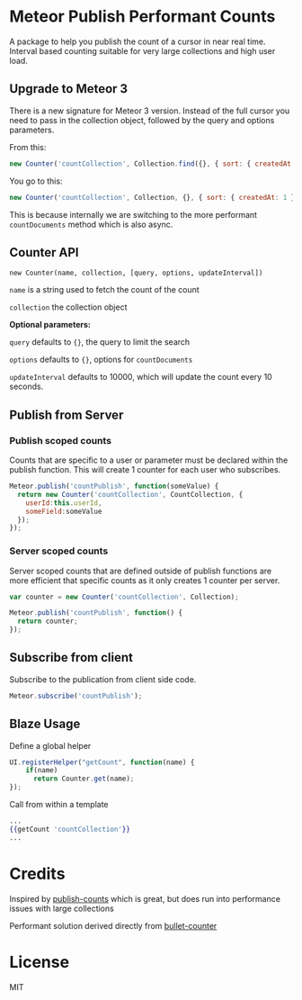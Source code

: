 Meteor Publish Performant Counts
================================

A package to help you publish the count of a cursor in near real time.  Interval based counting suitable for very large collections and high user load.

## Upgrade to Meteor 3

There is a new signature for Meteor 3 version. Instead of the full cursor you need to pass in the collection object, followed by the query and options parameters.

From this:
```js
new Counter('countCollection', Collection.find({}, { sort: { createdAt: 1 } }));
```

You go to this:
```js
new Counter('countCollection', Collection, {}, { sort: { createdAt: 1 } });
```

This is because internally we are switching to the more performant `countDocuments` method which is also async.

## Counter API

```
new Counter(name, collection, [query, options, updateInterval])
```

`name` is a string used to fetch the count of the count

`collection` the collection object

**Optional parameters:**

`query` defaults to `{}`, the query to limit the search

`options` defaults to `{}`, options for `countDocuments`

`updateInterval` defaults to 10000, which will update the count every 10 seconds.


## Publish from Server


### Publish scoped counts

Counts that are specific to a user or parameter must be declared within the publish function.  This will create 1 counter for each user who subscribes.


```js
Meteor.publish('countPublish', function(someValue) {
  return new Counter('countCollection', CountCollection, {
  	userId:this.userId,
  	someField:someValue
  });
});
```

### Server scoped counts

Server scoped counts that are defined outside of publish functions are more efficient that specific counts as it only creates 1 counter per server.

```js
var counter = new Counter('countCollection', Collection);

Meteor.publish('countPublish', function() {
  return counter;
});
```


## Subscribe from client

Subscribe to the publication from client side code.

```js
Meteor.subscribe('countPublish');
```

## Blaze Usage

Define a global helper

```js
UI.registerHelper("getCount", function(name) {
	if(name)
      return Counter.get(name);
});
```


Call from within a template

```handlebars
...
{{getCount 'countCollection'}}
...
```

Credits
=======

Inspired by [publish-counts](https://github.com/percolatestudio/publish-counts) which is great, but does run into performance issues with large collections

Performant solution derived directly from [bullet-counter](https://github.com/bulletproof-meteor/bullet-counter/tree/solution)


License
=======
MIT
